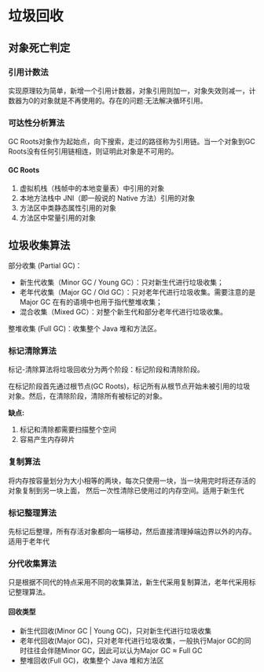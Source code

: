 # 垃圾回收

## 对象死亡判定

### 引用计数法
实现原理较为简单，新增一个引用计数器，对象引用则加一，对象失效则减一，计数器为0的对象就是不再使用的。存在的问题:无法解决循环引用。

### 可达性分析算法
GC Roots对象作为起始点，向下搜索，走过的路径称为引用链。当一个对象到GC Roots没有任何引用链相连，则证明此对象是不可用的。  

#### GC Roots
1. 虚拟机栈（栈帧中的本地变量表）中引用的对象
2. 本地方法栈中 JNI（即一般说的 Native 方法）引用的对象
3. 方法区中类静态属性引用的对象
4. 方法区中常量引用的对象

## 垃圾收集算法

部分收集 (Partial GC)：

- 新生代收集（Minor GC / Young GC）：只对新生代进行垃圾收集；
- 老年代收集（Major GC / Old GC）：只对老年代进行垃圾收集。需要注意的是 Major GC 在有的语境中也用于指代整堆收集；
- 混合收集（Mixed GC）：对整个新生代和部分老年代进行垃圾收集。

整堆收集 (Full GC)：收集整个 Java 堆和方法区。

### 标记清除算法
标记-清除算法将垃圾回收分为两个阶段：标记阶段和清除阶段。

在标记阶段首先通过根节点(GC Roots)，标记所有从根节点开始未被引用的垃圾对象。然后，在清除阶段，清除所有被标记的对象。

**缺点:**  
1. 标记和清除都需要扫描整个空间
2. 容易产生内存碎片

### 复制算法
将内存按容量划分为大小相等的两块，每次只使用一块，当一块用完时将还存活的对象复制到另一块上面，
然后一次性清除已使用过的内存空间。适用于新生代

### 标记整理算法
先标记后整理，所有存活对象都向一端移动，然后直接清理掉端边界以外的内存。适用于老年代

### 分代收集算法
只是根据不同代的特点采用不同的收集算法，新生代采用复制算法，老年代采用标记整理算法。

#### 回收类型

- 新生代回收(Minor GC | Young GC)，只对新生代进行垃圾收集
- 老年代回收(Major GC)，只对老年代进行垃圾收集，一般执行Major GC的同时往往会伴随Minor GC，因此可以认为Major GC ≈ Full GC
- 整堆回收(Full GC)，收集整个 Java 堆和方法区